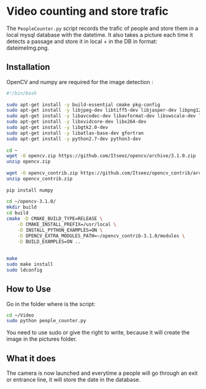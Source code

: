 # Video counting and store trafic 
The `PeopleCounter.py` script records the trafic of people and store them in a local mysql database with the datetime.
It also takes a picture each time it detects a passage and store it in local + in the DB in format: dateimeImg.png.

## Installation
OpenCV and numpy  are required for the image detection :
```sh
#!/bin/bash
 
sudo apt-get install -y build-essential cmake pkg-config
sudo apt-get install -y libjpeg-dev libtiff5-dev libjasper-dev libpng12-dev
sudo apt-get install -y libavcodec-dev libavformat-dev libswscale-dev libv4l-dev
sudo apt-get install -y libxvidcore-dev libx264-dev
sudo apt-get install -y libgtk2.0-dev
sudo apt-get install -y libatlas-base-dev gfortran
sudo apt-get install -y python2.7-dev python3-dev
 
cd ~
wget -O opencv.zip https://github.com/Itseez/opencv/archive/3.1.0.zip
unzip opencv.zip
 
wget -O opencv_contrib.zip https://github.com/Itseez/opencv_contrib/archive/3.1.0.zip
unzip opencv_contrib.zip
 
pip install numpy
 
cd ~/opencv-3.1.0/
mkdir build
cd build
cmake -D CMAKE_BUILD_TYPE=RELEASE \
    -D CMAKE_INSTALL_PREFIX=/usr/local \
    -D INSTALL_PYTHON_EXAMPLES=ON \
    -D OPENCV_EXTRA_MODULES_PATH=~/opencv_contrib-3.1.0/modules \
    -D BUILD_EXAMPLES=ON ..
 
 
make
sudo make install
sudo ldconfig
```
## How to Use
Go in the folder where is the script:
```sh
cd ~/Video
sudo python people_counter.py
```

You need to use sudo or give the right to write, because it will create the image in the pictures folder.
## What it does
The camera is now launched and everytime a people will go through an exit or entrance line, it will store the date in the database.
